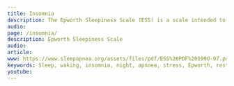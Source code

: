 ```yaml
---
title: Insomnia
description: The Epworth Sleepiness Scale (ESS) is a scale intended to measure daytime sleepiness that is measured by use of a very short questionnaire. This can be helpful in diagnosing sleep disorders. It was introduced in 1991 by Dr Murray Johns of Epworth Hospital in Melbourne, Australia.
audio: 
page: /insomnia/
description: Epworth Sleepiness Scale
audio: 
article: 
www: https://www.sleepapnea.org/assets/files/pdf/ESS%20PDF%201990-97.pdf
keywords: Sleep, waking, insomnia, night, apnoea, stress, Epworth, restriction, audio, questionnaire, sleep hygiene, sleep problem, sleep restriction
youtube:
--- 
```

